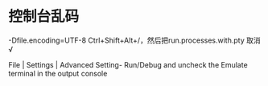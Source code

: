 
# 控制台乱码
-Dfile.encoding=UTF-8
Ctrl+Shift+Alt+/，然后把run.processes.with.pty 取消√

File | Settings | Advanced Setting- Run/Debug and uncheck the Emulate terminal in the output console
